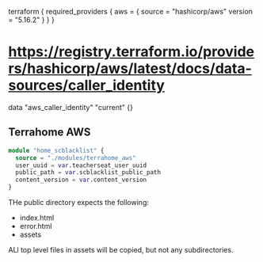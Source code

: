 terraform {
  required_providers {
    aws = {
      source = "hashicorp/aws"
      version = "5.16.2"
    }
  }
}

# https://registry.terraform.io/providers/hashicorp/aws/latest/docs/data-sources/caller_identity
data "aws_caller_identity" "current" {}


## Terrahome AWS

```tf
module "home_scblacklist" {
  source = "./modules/terrahome_aws"
  user_uuid = var.teacherseat_user_uuid
  public_path = var.scblacklist_public_path
  content_version = var.content_version
}
```

THe public directory expects the following:
- index.html
- error.html
- assets

ALl top level files in assets will be copied, but not any subdirectories.